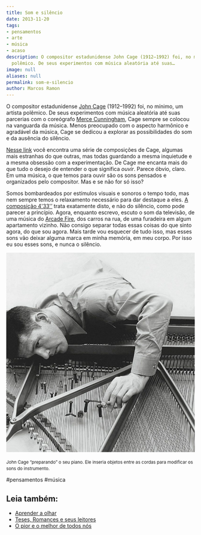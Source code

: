 ```yaml
---
title: Som e silêncio
date: 2013-11-20
tags:
- pensamentos
- arte
- música
- acaso
description: O compositor estadunidense John Cage (1912–1992) foi, no mínimo, um artista
  polêmico. De seus experimentos com música aleatória até suas…
image: null
aliases: null
permalink: som-e-silencio
author: Marcos Ramon
---
```

O compositor estadunidense [John Cage](http://en.wikipedia.org/wiki/John_Cage) (1912–1992) foi, no mínimo, um artista polêmico. De seus experimentos com música aleatória até suas parcerias com o coreógrafo [Merce Cunningham](http://en.wikipedia.org/wiki/Merce_Cunningham), Cage sempre se colocou na vanguarda da música. Menos preocupado com o aspecto harmônico e agradável da música, Cage se dedicou a explorar as possibilidades do som e da ausência do silêncio.

[Nesse link](http://ubuweb.com/sound/cage.html) você encontra uma série de composições de Cage, algumas mais estranhas do que outras, mas todas guardando a mesma inquietude e a mesma obsessão com a experimentação. De Cage me encanta mais do que tudo o desejo de entender o que significa _ouvir_. Parece óbvio, claro. Em uma música, o que temos para ouvir são os sons pensados e organizados pelo compositor. Mas e se não for só isso?

Somos bombardeados por estímulos visuais e sonoros o tempo todo, mas nem sempre temos o relaxamento necessário para dar destaque a eles. [A composição 4'33'’](http://www.marcosramon.net/soma/soma-10-4-33) trata exatamente disto, e não do silêncio, como pode parecer a princípio. Agora, enquanto escrevo, escuto o som da televisão, de uma música do [Arcade Fire](https://play.spotify.com/artist/3kjuyTCjPG1WMFCiyc5IuB?play=true&utm_source=open.spotify.com&utm_medium=open), dos carros na rua, de uma furadeira em algum apartamento vizinho. Não consigo separar todas essas coisas do que sinto agora, do que sou agora. Mais tarde vou esquecer de tudo isso, mas esses sons vão deixar alguma marca em minha memória, em meu corpo. Por isso eu sou esses sons, e nunca o silêncio.

<img src="/assets/img/som-e silêncio-medium.jpeg">

<small>John Cage “preparando” o seu piano. Ele inseria objetos entre as cordas para modificar os sons do instrumento.</small>


#pensamentos #música<div class="leia-tambem" markdown="1">
## Leia também:

- <a href="/aprender-a-olhar">Aprender a olhar</a>
- <a href="/teses-romances-e-seus-leitores">Teses, Romances e seus leitores</a>
- <a href="/o-pior-e-o-melhor-de-todos-nos">O pior e o melhor de todos nós</a>
</div>